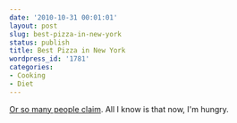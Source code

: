 ```yaml
---
date: '2010-10-31 00:01:01'
layout: post
slug: best-pizza-in-new-york
status: publish
title: Best Pizza in New York
wordpress_id: '1781'
categories:
- Cooking
- Diet
---
```


[Or so many people claim](http://vimeo.com/16077855).  All I know is that now, I'm hungry.
